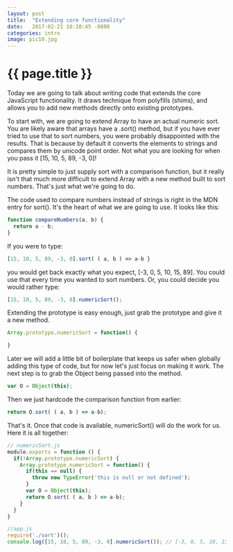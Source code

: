 ```yaml
---
layout: post
title:  "Extending core functionality"
date:   2017-02-21 10:10:45 -0800
categories: intro
image: pic10.jpg
---
```


{{ page.title }}
================

Today we are going to talk about writing code that extends the core JavaScript functionality.
It draws technique from polyfills (shims), and allows you to add new methods directly onto existing
prototypes.

To start with, we are going to extend Array to have an actual numeric sort. You are likely aware that
arrays have a .sort() method, but if you have ever tried to use that to sort numbers, you were probably
disappointed with the results. That is because by default it converts the elements to strings and compares
them by unicode point order. Not what you are looking for when you pass it [15, 10, 5, 89, -3, 0]!

It is pretty simple to just supply sort with a comparison function, but it really isn't that much more difficult
to extend Array with a new method built to sort numbers. That's just what we're going to do.

The code used to compare numbers instead of strings is right in the MDN entry for sort(). It's the heart
of what we are going to use. It looks like this:

```javascript
function compareNumbers(a, b) {
  return a - b;
}
```

If you were to type:
```javascript
[15, 10, 5, 89, -3, 0].sort( ( a, b ) => a-b }
```
you would get back exactly what you expect, [-3, 0, 5, 10, 15, 89]. You could use that every time you wanted to sort numbers.
Or, you could decide you would rather type:
```javascript
[15, 10, 5, 89, -3, 0].numericSort();
```
Extending the prototype is easy enough, just grab the prototype and give it a new method.
```javascript
Array.prototype.numericSort = function() {

}
```
Later we will add a little bit of boilerplate that keeps us safer when globally adding this type of code, 
but for now let's just focus on making it work. The next step is to grab the Object being passed into the method.

```javascript
var O = Object(this);
```
Then we just hardcode the comparison function from earlier:
```javascript
return O.sort( ( a, b ) => a-b);
```
That's it. Once that code is available, numericSort() will do the work for us. Here it is all together:
```javascript
// numericSort.js
module.exports = function () {
  if(!Array.prototype.numericSort) {
    Array.prototype.numericSort = function() {
      if(this == null) {
        throw new TypeError('this is null or not defined');
      }
      var O = Object(this);
      return O.sort( ( a, b ) => a-b);
    }
  }
}

//app.js
require('./sort')();
console.log([15, 10, 5, 89, -3, 0].numericSort()); // [-3, 0, 5, 10, 15, 89]
```

